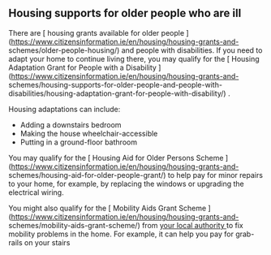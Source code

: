 ##  Housing supports for older people who are ill

There are [ housing grants available for older people
](https://www.citizensinformation.ie/en/housing/housing-grants-and-
schemes/older-people-housing/) and people with disabilities. If you need to
adapt your home to continue living there, you may qualify for the [ Housing
Adaptation Grant for People with a Disability
](https://www.citizensinformation.ie/en/housing/housing-grants-and-
schemes/housing-supports-for-older-people-and-people-with-
disabilities/housing-adaptation-grant-for-people-with-disability/) .

Housing adaptations can include:

  * Adding a downstairs bedroom 
  * Making the house wheelchair-accessible 
  * Putting in a ground-floor bathroom 

You may qualify for the [ Housing Aid for Older Persons Scheme
](https://www.citizensinformation.ie/en/housing/housing-grants-and-
schemes/housing-aid-for-older-people-grant/) to help pay for minor repairs to
your home, for example, by replacing the windows or upgrading the electrical
wiring.

You might also qualify for the [ Mobility Aids Grant Scheme
](https://www.citizensinformation.ie/en/housing/housing-grants-and-
schemes/mobility-aids-grant-scheme/) from [ your local authority
](https://www.gov.ie/en/publication/942f74-local-authorities/) to fix mobility
problems in the home. For example, it can help you pay for grab-rails on your
stairs
